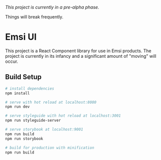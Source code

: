 *This project is currently in a pre-alpha phase.*

Things will break frequently.

# Emsi UI
This project is a React Component library for use in Emsi products. The project is currently in its infancy and a significant amount of "moving" will occur.
## Build Setup
```bash
# install dependencies
npm install

# serve with hot reload at localhost:8080
npm run dev

# serve styleguide with hot reload at localhost:3001
npm run styleguide-server

# serve storybook at localhost:9001
npm run build
npm run storybook

# build for production with minification
npm run build
```

